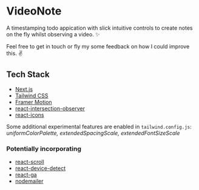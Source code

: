 # VideoNote

A timestamping todo appication with slick intuitive controls to create notes on the fly whilst observing a video. ✨

Feel free to get in touch or fly my some feedback on how I could improve this. ✌️

## Tech Stack

- [Next.js](https://nextjs.org/)
- [Tailwind CSS](https://tailwindcss.com/)
- [Framer Motion](https://www.framer.com/motion/)
- [react-intersection-observer](https://github.com/thebuilder/react-intersection-observer)
- [react-icons](https://github.com/react-icons/react-icons)

Some additional experimental features are enabled in `tailwind.config.js`: _uniformColorPalette, extendedSpacingScale, extendedFontSizeScale_

### Potentially incorporating

- [react-scroll](https://github.com/fisshy/react-scroll)
- [react-device-detect](https://github.com/duskload/react-device-detect)
- [react-ga](https://github.com/react-ga/react-ga)
- [nodemailer](https://github.com/nodemailer/nodemailer)
